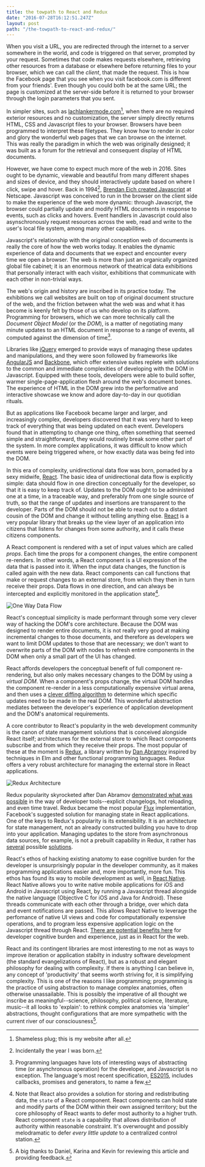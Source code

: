 ```yaml
---
title: the towpath to React and Redux
date: "2016-07-28T16:12:51.247Z"
layout: post
path: "/the-towpath-to-react-and-redux/"
---
```


When you visit a URL, you are redirected through the internet to a server somewhere in the world, and code is triggered on that server, prompted by your request. Sometimes that code makes requests elsewhere, retrieving other resources from a database or elsewhere before returning files to your browser, which we can call the *client*, that made the request. This is how the Facebook page that you see when you visit facebook.com is different from your friends'. Even though you could both be at the same URL; the page is customized at the server-side before it is returned to your browser through the login parameters that you sent.

In simpler sites, such as [lachlankermode.com](http://lachlankermode.com/)[^1], when there are no required exterior resources and no customization, the server simply directly returns HTML, CSS and Javascript files to your browser. Browsers have been programmed to interpret these filetypes. They know how to render in color and glory the wonderful web pages that we can browse on the internet. This was really the paradigm in which the web was originally designed; it was built as a forum for the retrieval and consequent display of HTML documents.

However, we have come to expect much more of the web in 2016. Sites ought to be dynamic, viewable and beautiful from many different shapes and sizes of device, and they should interactively update based on where I click, swipe and hover. Back in 1994[^2], [Brendan Eich created Javascript](http://speakingjs.com/es5/ch04.html) at Netscape. Javascript was conceived to run in the browser on the client side to make the experience of the web more dynamic: through Javascript, the browser could partially update and modify HTML documents in response to events, such as clicks and hovers. Event handlers in Javascript could also asynschronously request resources across the web, read and write to the user's local file system, among many other capabilities.

Javascript's relationship with the original conception web of documents is really the core of how the web works today. It enables the dynamic experience of data and documents that we expect and encounter every time we open a browser. The web is more than just an organically organized global file cabinet; it is an enormous network of theatrical data exhibitions that personally interact with each visitor, exhibitions that communicate with each other in non-trivial ways.

The web's origin and history are inscribed in its practice today. The exhibitions we call websites are built on top of original document structure of the web, and the friction between what the web was and what it has become is keenly felt by those of us who develop on its platform. Programming for browsers, which we can more technically call the *Document Object Model* (or the *DOM*), is a matter of negotiating many minute updates to an HTML document in response to a range of events, all computed against the dimension of time[^3].

Libraries like [jQuery](https://jquery.com/) emerged to provide ways of managing these updates and manipulations, and they were soon followed by frameworks like [AngularJS](https://angularjs.org/) and [Backbone](http://backbonejs.org/), which offer extensive suites replete with solutions to the common and immediate complexities of developing with the DOM in Javascript. Equipped with these tools, developers were able to build softer, warmer single-page-application flesh around the web's document bones. The experience of HTML in the DOM grew into the performative and interactive showcase we know and adore day-to-day in our quotidian rituals.

But as applications like Facebook became larger and larger, and increasingly complex, developers discovered that it was very hard to keep track of everything that was being updated on each event. Developers found that in attempting to change one thing, often something that seemed simple and straightforward, they would routinely break some other part of the system. In more complex applications, it was difficult to know which events were being triggered where, or how exactly data was being fed into the DOM.

In this era of complexity, unidirectional data flow was born, pomaded by a sexy midwife, [React](https://facebook.github.io/react/index.html). The basic idea of unidirectional data flow is explicitly simple: data should flow in one direction conceptually for the developer, so that it is easy to keep track of. Updates to the DOM ought to be administed one at a time, in a traceable way, and preferably from one single source of truth, so that the range of updates and insertions are transparent to the developer. Parts of the DOM should not be able to reach out to a distant cousin of the DOM and change it without telling anything else. [React](https://facebook.github.io/react/index.html) is a very popular library that breaks up the view layer of an application into citizens that listens for changes from some authority, and it calls these citizens components.

A React component is rendered with a set of input values which are called *props*. Each time the props for a component changes, the entire component re-renders. In other words, a React component is a UI expression of the data that is passed into it. When the input data changes, the function is called again with the new data. React components can call functions that make or request changes to an external store, from which they then in turn receive their props. Data flows in one direction, and can always be intercepted and explicitly monitored in the application state[^4].

![One Way Data Flow](/React1.png)

React's conceptual simplicity is made performant through some very clever way of hacking the DOM's core architecture. Because the DOM was designed to render entire documents, it is not really very good at making incremental changes to those documents, and therefore as developers we want to limit DOM updates to those that are necessary; we don't want to overwrite parts of the DOM with nodes to refresh entire components in the DOM when only a small part of the UI has changed.

React affords developers the conceptual benefit of full component re-rendering, but also only makes necessary changes to the DOM by using a *virtual DOM*. When a component's props change, the virtual DOM handles the component re-render in a less computationally expensive virtual arena, and then uses a [clever diffing algorithm](https://facebook.github.io/react/docs/reconciliation.html) to determine which specific updates need to be made in the real DOM. This wonderful abstraction mediates between the developer's experience of application development and the DOM's anatomical requirements.

A core contributor to React's popularity in the web development community is the canon of state management solutions that is conceived alongside React itself; architectures for the external store to which React components subscribe and from which they receive their props. The most popular of these at the moment is [Redux](https://github.com/reactjs/redux), a library written by [Dan Abramov](https://github.com/gaearon) inspired by techniques in Elm and other functional programming languages. Redux offers a very robust architecture for managing the external store in React applications.

![Redux Architecture](/React2.png)

Redux popularity skyrocketed after Dan Abramov [demonstrated what was possible](https://www.youtube.com/watch?v=xsSnOQynTHs) in the way of developer tools--explicit changelogs, hot reloading, and even time travel. Redux became the most popular [Flux](https://facebook.github.io/flux/) implementation, Facebook's suggested solution for managing state in React applications. One of the keys to Redux's popularity is its extensibility. It is an architecture for state management, not an already constructed building you have to drop into your application. Managing updates to the store from asynchronous data sources, for example, is not a prebuilt capability in Redux, it rather has [several](https://github.com/gaearon/redux-thunk) possible [solutions](https://github.com/yelouafi/redux-saga).

React's ethos of hacking existing anatomy to ease cognitive burden for the developer is unsurprisingly popular in the developer community, as it makes programming applications easier and, more importantly, more fun. This ethos has found its way to mobile development as well, in [React Native](https://facebook.github.io/react-native/). React Native allows you to write native mobile applications for iOS and Android in Javascript using React, by running a Javascript thread alongside the native language (Objective C for iOS and Java for Android). These threads communicate with each other through a bridge, over which data and event notifications are passed. This allows React Native to leverage the perfomance of native UI views and code for computationally expensive operations, and to program less expensive application logic on the Javascript thread through React. [There are potential benefits here](https://www.smashingmagazine.com/2016/04/consider-react-native-mobile-app/) for developer cognitive burden and experience, just as in React for the web.

React and its contingent libraries are most interesting to me not as ways to improve iteration or application stabilty in industry software development (the standard evangelizations of React), but as a robust and elegant philosophy for dealing with complexity. If there is anything I can believe in, any concept of 'productivity' that seems worth striving for, it is simplifying complexity. This is one of the reasons I like programming; programming is the practice of using abstraction to manage complex anatomies, often otherwise unassailable. This is possibly the imperative of all thought we inscribe as meaningful--science, philosophy, political science, literature, music--it all looks to 'explain': to rethink complex anatomies via 'simpler' abstractions, thought configurations that are more sympathetic with the current river of our consciousness[^5].

[^1]: Shameless plug; this is my website after all.
[^2]: Incidentally the year I was born.
[^3]: Programming languages have lots of interesting ways of abstracting time (or asynchronous operation) for the developer, and Javascript is no exception. The language's most recent specification, [ES2015](http://www.ecma-international.org/ecma-262/6.0/), includes callbacks, promises and generators, to name a few.
[^4]: Note that React also provides a solution for storing and redistributing data, the `state` of a React component. React components can hold state and modify parts of the DOM within their own assigned territory; but the core philosophy of React wants to defer most authority to a higher truth. React component `state` is a capability that allows distribution of authority within reasonable constraint. It's overwrought and possibly melodramatic to defer *every little update* to a centralized control station.
[^5]: A big thanks to Daniel, Karina and Kevin for reviewing this article and providing feedback.